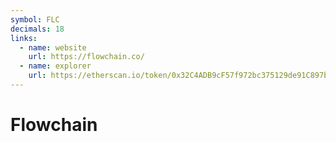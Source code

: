 ```yaml
---
symbol: FLC
decimals: 18
links:
  - name: website
    url: https://flowchain.co/
  - name: explorer
    url: https://etherscan.io/token/0x32C4ADB9cF57f972bc375129de91C897b4F364F1
---
```


# Flowchain
